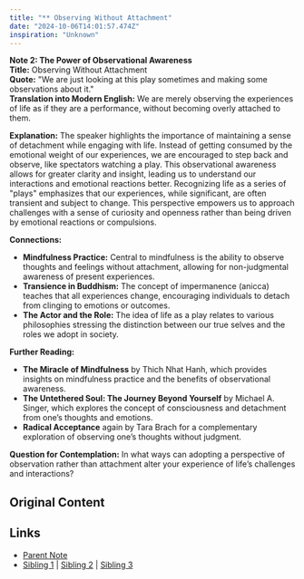 ```yaml
---
title: "** Observing Without Attachment"
date: "2024-10-06T14:01:57.474Z"
inspiration: "Unknown"
---
```


  
**Note 2: The Power of Observational Awareness**  
**Title:** Observing Without Attachment  
**Quote:** "We are just looking at this play sometimes and making some observations about it."  
**Translation into Modern English:** We are merely observing the experiences of life as if they are a performance, without becoming overly attached to them.  

**Explanation:** The speaker highlights the importance of maintaining a sense of detachment while engaging with life. Instead of getting consumed by the emotional weight of our experiences, we are encouraged to step back and observe, like spectators watching a play. This observational awareness allows for greater clarity and insight, leading us to understand our interactions and emotional reactions better. Recognizing life as a series of "plays" emphasizes that our experiences, while significant, are often transient and subject to change. This perspective empowers us to approach challenges with a sense of curiosity and openness rather than being driven by emotional reactions or compulsions.

**Connections:**  
- **Mindfulness Practice:** Central to mindfulness is the ability to observe thoughts and feelings without attachment, allowing for non-judgmental awareness of present experiences.  
- **Transience in Buddhism:** The concept of impermanence (anicca) teaches that all experiences change, encouraging individuals to detach from clinging to emotions or outcomes.  
- **The Actor and the Role:** The idea of life as a play relates to various philosophies stressing the distinction between our true selves and the roles we adopt in society.

**Further Reading:**  
- **The Miracle of Mindfulness** by Thich Nhat Hanh, which provides insights on mindfulness practice and the benefits of observational awareness.  
- **The Untethered Soul: The Journey Beyond Yourself** by Michael A. Singer, which explores the concept of consciousness and detachment from one’s thoughts and emotions.  
- **Radical Acceptance** again by Tara Brach for a complementary exploration of observing one’s thoughts without judgment.

**Question for Contemplation:** In what ways can adopting a perspective of observation rather than attachment alter your experience of life’s challenges and interactions?  


## Original Content



## Links

- [Parent Note](/parent-note.md)
- [Sibling 1](/zettel1.md) | [Sibling 2](/zettel2.md) | [Sibling 3](/zettel3.md)
